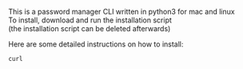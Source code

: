 This is a password manager CLI written in python3 for mac and linux  
To install, download and run the installation script  
(the installation script can be deleted afterwards)  

Here are some detailed instructions on how to install:  

    curl 
    


